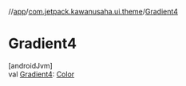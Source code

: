 //[app](../../index.md)/[com.jetpack.kawanusaha.ui.theme](index.md)/[Gradient4](-gradient4.md)

# Gradient4

[androidJvm]\
val [Gradient4](-gradient4.md): [Color](https://developer.android.com/reference/kotlin/androidx/compose/ui/graphics/Color.html)
